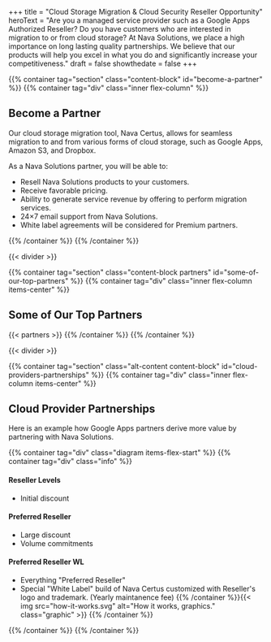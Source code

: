 +++
title = "Cloud Storage Migration & Cloud Security Reseller Opportunity"
heroText = "Are you a managed service provider such as a Google Apps Authorized Reseller? Do you have customers who are interested in migration to or from cloud storage? At Nava Solutions, we place a high importance on long lasting quality partnerships. We believe that our products will help you excel in what you do and significantly increase your competitiveness."
draft = false
showthedate = false
+++

{{% container tag="section" class="content-block" id="become-a-partner" %}}
{{% container tag="div" class="inner flex-column" %}}
## Become a Partner

Our cloud storage migration tool, Nava Certus, allows for seamless migration to and from various forms of cloud storage, such as Google Apps, Amazon S3, and Dropbox.

As a Nava Solutions partner, you will be able to:

* Resell Nava Solutions products to your customers.
* Receive favorable pricing.
* Ability to generate service revenue by offering to perform migration services.
* 24×7 email support from Nava Solutions.
* White label agreements will be considered for Premium partners.

{{% /container %}}
{{% /container %}}

{{< divider >}}

{{% container tag="section" class="content-block partners" id="some-of-our-top-partners" %}}
{{% container tag="div" class="inner flex-column items-center" %}}
## Some of Our Top Partners

{{< partners >}}
{{% /container %}}
{{% /container %}}

{{< divider >}}

{{% container tag="section" class="alt-content content-block" id="cloud-providers-partnerships" %}}
{{% container tag="div" class="inner flex-column items-center" %}}
## Cloud Provider Partnerships

Here is an example how Google Apps partners derive more value by partnering with Nava Solutions.

{{% container tag="div" class="diagram items-flex-start" %}}
{{% container tag="div" class="info" %}}
#### Reseller Levels
* Initial discount

#### Preferred Reseller
* Large discount
* Volume commitments

#### Preferred Reseller WL
* Everything "Preferred Reseller"
* Special "White Label" build of Nava Certus customized with Reseller's logo and trademark. (Yearly maintanence fee)
{{% /container %}}{{< img src="how-it-works.svg" alt="How it works, graphics." class="graphic" >}}
{{% /container %}}

{{% /container %}}
{{% /container %}}